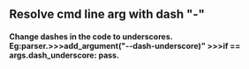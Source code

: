 ## Resolve cmd line arg with dash "-"
#### Change dashes in the code to underscores. Eg:parser.>>>add_argument("--dash-underscore)" >>>if == args.dash_underscore: pass.


